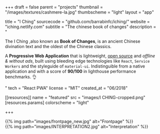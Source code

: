 +++
draft = false
parent = "projects"
thumbnail = "/images/textures/cashmere-la.jpg"
thumbscheme = "light"
layout = "app"

title = "I Ching"
sourcecode = "github.com/barrabinfc/iching/"
website = "iching.netlify.com"
subtitle = "The chinese book of changes"
description = "<p>The I Ching ,also known as <b>Book of Changes</b>, is an ancient Chinese divination text and the oldest of the Chinese classics.</p><p>A <b>Progressive Web Application</b> that is lightweight, <a href='http://github.com/barrabinfc/iching/'>open source</a> and <i>offline & without ads</i>, built using bleeding edge technologies like <code>React</code>, <code>Service Workers</code> and the styleguide of <code>material-ui</code>. Indistinguible from a native application and with a score of <b>90/100</b> in lighthouse performance benchmarks. 👌</p>"
tech = "React PWA"
license = "MIT"
created_at = "06/2018"

[[resources]]
  name = "featured"
  src = "images/I CHING-cropped.png"
  [resources.params]
    colorscheme = "light"

+++

<div class="cellphone margin:auto">
      <div class="marvel-device iphone5s black">
          <div class="top-bar"></div>
          <div class="sleep"></div>
          <div class="volume"></div>
          <div class="camera"></div>
          <div class="sensor"></div>
          <div class="speaker"></div>
          <div class="screen">
              <!-- Content goes here -->
              <div class="slideshow" data-time="1500" data-animation="opacity">
                {{% img path="images/frontpage_new.jpg" alt="Frontpage" %}} 
              </div>
          </div>
          <div class="home"></div>
          <div class="bottom-bar"></div>
      </div>
</div>
<div class="cellphone margin:auto">
      <div class="marvel-device iphone5s black">
          <div class="top-bar"></div>
          <div class="sleep"></div>
          <div class="volume"></div>
          <div class="camera"></div>
          <div class="sensor"></div>
          <div class="speaker"></div>
          <div class="screen">
              <!-- Content goes here -->
              <div class="slideshow" data-time="1500" data-animation="opacity">
                {{% img path="images/INTERPRETATION2.jpg" alt="Interpretation" %}} 
              </div>
          </div>
          <div class="home"></div>
          <div class="bottom-bar"></div>
      </div>
</div>
